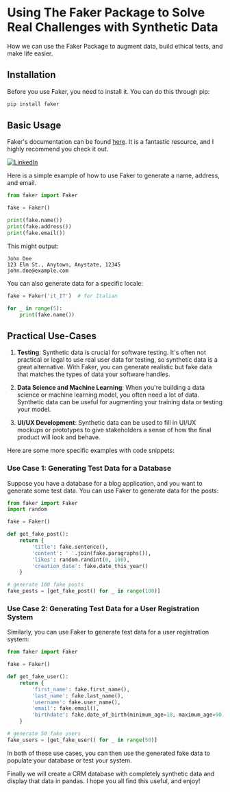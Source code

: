 # Using The Faker Package to Solve Real Challenges with Synthetic Data
How we can use the Faker Package to augment data, build ethical tests, and make life easier.

## Installation

Before you use Faker, you need to install it. You can do this through pip:

```python
pip install faker
```

## Basic Usage

Faker's documentation can be found [here](https://faker.readthedocs.io/en/master/). It is a fantastic resource, and I highly recommend you check it out.

[![LinkedIn](https://img.shields.io/badge/LinkedIn-Profile-blue?style=flat-square&logo=linkedin&logoColor=white)](https://www.linkedin.com/in/grahamwatersdatascientist/)


Here is a simple example of how to use Faker to generate a name, address, and email.

```python
from faker import Faker

fake = Faker()

print(fake.name())
print(fake.address())
print(fake.email())
```

This might output:

```
John Doe
123 Elm St., Anytown, Anystate, 12345
john.doe@example.com
```

You can also generate data for a specific locale:

```python
fake = Faker('it_IT')  # for Italian

for _ in range(5):
    print(fake.name())
```

## Practical Use-Cases

1. **Testing**: Synthetic data is crucial for software testing. It's often not practical or legal to use real user data for testing, so synthetic data is a great alternative. With Faker, you can generate realistic but fake data that matches the types of data your software handles.

2. **Data Science and Machine Learning**: When you're building a data science or machine learning model, you often need a lot of data. Synthetic data can be useful for augmenting your training data or testing your model.

3. **UI/UX Development**: Synthetic data can be used to fill in UI/UX mockups or prototypes to give stakeholders a sense of how the final product will look and behave.

Here are some more specific examples with code snippets:

### Use Case 1: Generating Test Data for a Database

Suppose you have a database for a blog application, and you want to generate some test data. You can use Faker to generate data for the posts:

```python
from faker import Faker
import random

fake = Faker()

def get_fake_post():
    return {
        'title': fake.sentence(),
        'content': ' '.join(fake.paragraphs()),
        'likes': random.randint(0, 100),
        'creation_date': fake.date_this_year()
    }

# generate 100 fake posts
fake_posts = [get_fake_post() for _ in range(100)]
```

### Use Case 2: Generating Test Data for a User Registration System

Similarly, you can use Faker to generate test data for a user registration system:

```python
from faker import Faker

fake = Faker()

def get_fake_user():
    return {
        'first_name': fake.first_name(),
        'last_name': fake.last_name(),
        'username': fake.user_name(),
        'email': fake.email(),
        'birthdate': fake.date_of_birth(minimum_age=18, maximum_age=90).isoformat(),
    }

# generate 50 fake users
fake_users = [get_fake_user() for _ in range(50)]
```
In both of these use cases, you can then use the generated fake data to populate your database or test your system.

Finally we will create a CRM database with completely synthetic data and display that data in pandas. I hope you all find this useful, and enjoy!
